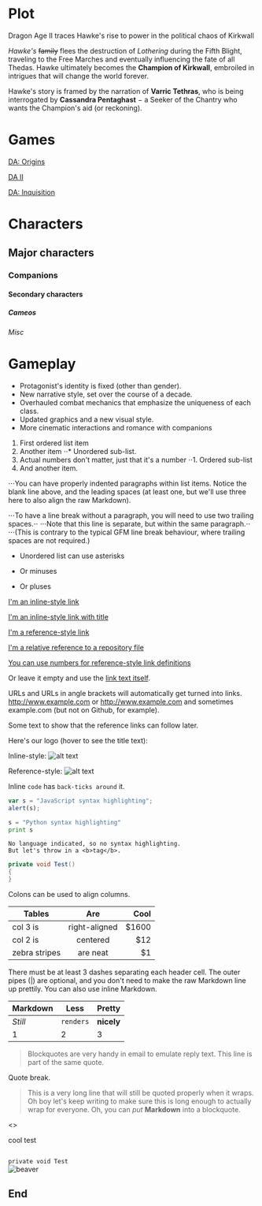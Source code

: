 [//]: # (title: Dragon Age 2)
<include src="ReuseMe.xml" include-id="reuse_DA_img"/>
# Plot

<tip>
<p>
Dragon Age II traces Hawke's rise to power in the political chaos of Kirkwall
</p>
</tip>

*Hawke's* ~~family~~ flees the destruction of _Lothering_ during the Fifth Blight, traveling to the Free Marches and eventually influencing the fate of all Thedas. Hawke ultimately becomes the **Champion of __Kirkwall__**, embroiled in intrigues that will change the world forever.

Hawke's story is framed by the narration of **Varric Tethras**, who is being interrogated by __Cassandra Pentaghast__ − a Seeker of the Chantry who wants the Champion's aid (or reckoning).

# Games

[DA: Origins](Dragon_Age__Origins.xml)

[DA II](Dragon_Age_2.md)

[DA: Inquisition](Dragon_Age__Inquisition.md)

# Characters
## Major characters
### Companions
#### Secondary characters
##### Cameos
###### Misc

Gameplay
======

* Protagonist's identity is fixed (other than gender).
* New narrative style, set over the course of a decade.
* Overhauled combat mechanics that emphasize the uniqueness of each class.
* Updated graphics and a new visual style. 
* More cinematic interactions and romance with companions



1. First ordered list item
2. Another item
   ⋅⋅* Unordered sub-list.
1. Actual numbers don't matter, just that it's a number
   ⋅⋅1. Ordered sub-list
4. And another item.

⋅⋅⋅You can have properly indented paragraphs within list items. Notice the blank line above, and the leading spaces (at least one, but we'll use three here to also align the raw Markdown).

⋅⋅⋅To have a line break without a paragraph, you will need to use two trailing spaces.⋅⋅
⋅⋅⋅Note that this line is separate, but within the same paragraph.⋅⋅
⋅⋅⋅(This is contrary to the typical GFM line break behaviour, where trailing spaces are not required.)

* Unordered list can use asterisks
- Or minuses
+ Or pluses

[I'm an inline-style link](https://www.google.com)

[I'm an inline-style link with title](https://www.google.com "Google's Homepage")

[I'm a reference-style link][Arbitrary case-insensitive reference text]

[I'm a relative reference to a repository file](md1.md)

[You can use numbers for reference-style link definitions][1]

Or leave it empty and use the [link text itself].

URLs and URLs in angle brackets will automatically get turned into links.
http://www.example.com or <http://www.example.com> and sometimes
example.com (but not on Github, for example).

Some text to show that the reference links can follow later.

[arbitrary case-insensitive reference text]: https://www.mozilla.org
[1]: http://slashdot.org
[link text itself]: http://www.reddit.com

Here's our logo (hover to see the title text):

Inline-style:
![alt text](crow.png  "Logo Title Text 1")

Reference-style:
![alt text][logo]

[logo]: crow.png "Logo Title Text 2"

Inline `code` has `back-ticks around` it.

```javascript
var s = "JavaScript syntax highlighting";
alert(s);
```

```python
s = "Python syntax highlighting"
print s
```

```
No language indicated, so no syntax highlighting. 
But let's throw in a <b>tag</b>.
```

```C#
private void Test()
{
}
```

Colons can be used to align columns.

| Tables        | Are           | Cool  |
| ------------- |:-------------:| -----:|
| col 3 is      | right-aligned | $1600 |
| col 2 is      | centered      |   $12 |
| zebra stripes | are neat      |    $1 |

There must be at least 3 dashes separating each header cell.
The outer pipes (|) are optional, and you don't need to make the
raw Markdown line up prettily. You can also use inline Markdown.

Markdown | Less | Pretty
--- | --- | ---
*Still* | `renders` | **nicely**
1 | 2 | 3

> Blockquotes are very handy in email to emulate reply text.
> This line is part of the same quote.

Quote break.

> This is a very long line that will still be quoted properly when it wraps. Oh boy let's keep writing to make sure this is long enough to actually wrap for everyone. Oh, you can *put* **Markdown** into a blockquote.

<>

<p> cool test <a href="md4.md"></a></p>
<code lang="">
private void Test
</code>
<img src="beaver.jpg" alt="beaver" animated="true"/>

## End
